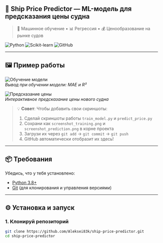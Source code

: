 ## 🚢 Ship Price Predictor — ML-модель для предсказания цены судна

> 🧠 Машинное обучение • 📊 Регрессия • 💰 Ценообразование на рынке судов

![Python](https://img.shields.io/badge/Python-3.8%2B-blue?logo=python&logoColor=white)
![Scikit-learn](https://img.shields.io/badge/Scikit--learn-1.0%2B-orange?logo=scikit-learn)
![GitHub](https://img.shields.io/badge/License-MIT-green)

---

## 🖼️ Пример работы

![Обучение модели](screenshot_training.png)  
*Вывод при обучении модели: MAE и R²*

![Предсказание цены](screenshot_prediction.png)  
*Интерактивное предсказание цены нового судна*

> 💡 **Совет**: Чтобы добавить свои скриншоты:
> 1. Сделай скриншоты работы `train_model.py` и `predict_price.py`
> 2. Сохрани как `screenshot_training.png` и `screenshot_prediction.png` в корне проекта
> 3. Загрузи их через `git add` → `git commit` → `git push`
> 4. GitHub автоматически отобразит их здесь!

---

## 📦 Требования

Убедись, что у тебя установлено:

- [Python 3.8+](https://www.python.org/downloads/)
- [Git](https://git-scm.com/downloads) (для клонирования и управления версиями)

---

## ⚙️ Установка и запуск

### 1. Клонируй репозиторий

```bash
git clone https://github.com/Aleksei83k/ship-price-predictor.git
cd ship-price-predictor